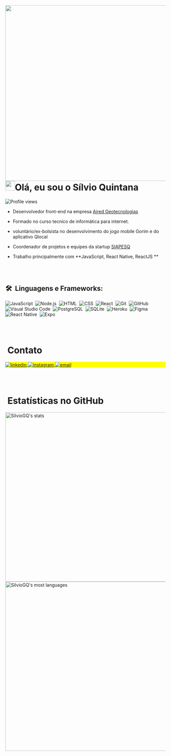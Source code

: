 <img align="right" height="550em" src="https://raw.githubusercontent.com/gist/SilvioGQ/d35ac17ef00c10e09c4130f09eff0435/raw/0ee555858d9e9aacb7cb22fc81ac43cd8027803c/Proflie-Photo.svg">
<h1 align="left"><img src="https://raw.githubusercontent.com/kaueMarques/kaueMarques/master/hi.gif" height="30px">Olá, eu sou o Sílvio Quintana</h1>
<p align="left"> <img src="https://komarev.com/ghpvc/?username=SilvioGQ&color=red" alt="Profile views" /> </p>

-  Desenvolvedor front-end na empresa [Aired Geotecnologias](https://aired.com.br)

-  Formado no curso tecnico de informática para internet.

-  voluntário/ex-bolsista no desenvolvimento do jogo mobile Gorim e do aplicativo Qlocal

-  Coordenador de projetos e equipes da startup [SIAPESQ](https://siapesq.com)

-  Trabalho principalmente com **JavaScript, React Native, ReactJS **



<br><br>

## 🛠 &nbsp;Linguagens e Frameworks:

![JavaScript](https://img.shields.io/badge/-JavaScript-05122A?style=flat&logo=javascript)&nbsp;
![Node.js](https://img.shields.io/badge/-Node.js-05122A?style=flat&logo=node.js)&nbsp;
![HTML](https://img.shields.io/badge/-HTML-05122A?style=flat&logo=HTML5)&nbsp;
![CSS](https://img.shields.io/badge/-CSS-05122A?style=flat&logo=CSS3&logoColor=1572B6)&nbsp;
![React](https://img.shields.io/badge/-React-05122A?style=flat&logo=react)&nbsp;
![Git](https://img.shields.io/badge/-Git-05122A?style=flat&logo=git)&nbsp;
![GitHub](https://img.shields.io/badge/-GitHub-05122A?style=flat&logo=github)&nbsp;
![Visual Studio Code](https://img.shields.io/badge/-Visual%20Studio%20Code-05122A?style=flat&logo=visual-studio-code&logoColor=007ACC)&nbsp;
![PostgreSQL](https://img.shields.io/badge/-PostgreSQL-05122A?style=flat&logo=postgresql)&nbsp;
![SQLite](https://img.shields.io/badge/-SQLite-05122A?style=flat&logo=sqlite)&nbsp;
![Heroku](https://img.shields.io/badge/-Heroku-05122A?style=flat&logo=heroku)&nbsp;
![Figma](https://img.shields.io/badge/-Figma-05122A?style=flat&logo=figma)&nbsp;
![React Native](https://img.shields.io/badge/-ReactNative-05122A?style=flat&logo=react)&nbsp;
![Expo](https://img.shields.io/badge/-expo-05122A?style=flat&logo=expo)&nbsp;

<br><br>

# &nbsp;Contato

<p align="left" style="background:yellow">
<a href="https://www.linkedin.com/in/silvio-quintana-a71347211/" target="_blank">
  <img align="center" src="https://img.shields.io/badge/-silvioQuintana-05122A?style=flat&logo=linkedin" alt="linkedin"/>
</a>
<a href="https://instagram.com/silvioquintanarg" target="_blank">
 <img align="center" src="https://img.shields.io/badge/-silvioquintanarg-05122A?style=flat&logo=instagram" alt="instagram"/>
</a>
<a href="mailto:silvioquintana10@gmail.com" target="_blank">
 <img align="center" src="https://img.shields.io/badge/-silvioquintana10@gmail.com-05122A?style=flat&logo=gmail" alt="email"/>
</a>
</p>

[email]: mailto:silvioquintana10@gmail.com
[instagram]: https://www.instagram.com/silvioquintanarg/
[linkedin]: https://www.linkedin.com/in/s%C3%ADlvio-quintana-a71347211/

<br><br>

# &nbsp;Estatísticas no GitHub

<p align="left">
<img width="530em" src="https://github-readme-stats.vercel.app/api?username=SilvioGQ&show_icons=true&theme=vision-friendly-dark" alt="SilvioGQ's stats"/>
<img width="530em" src="https://github-readme-stats.vercel.app/api/top-langs/?username=SilvioGQ&layout=compact&theme=vision-friendly-dark" alt="SilvioGQ's most languages"/>
</p>
